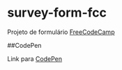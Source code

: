 # survey-form-fcc

Projeto de formulário [FreeCodeCamp](https://www.freecodecamp.org/portuguese/learn/responsive-web-design/responsive-web-design-projects/build-a-survey-form)

##CodePen

Link para [CodePen](https://codepen.io/devhugo/full/eYROOjg)

